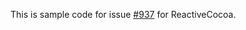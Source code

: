 This is sample code for issue [#937](https://github.com/ReactiveCocoa/ReactiveCocoa/issues/937) for ReactiveCocoa.

